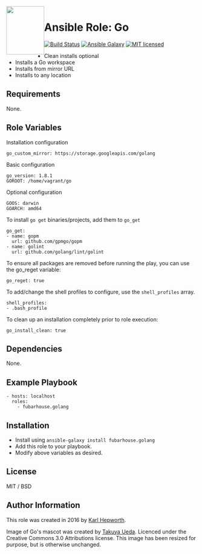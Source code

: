 <img style="float:left" alight="left" height="128px" width="100px" src="https://github.com/fubarhouse/ansible-role-golang/raw/master/gopher.png">

# Ansible Role: Go

[![Build Status](https://travis-ci.org/fubarhouse/ansible-role-golang.svg?branch=master)](https://travis-ci.org/fubarhouse/ansible-role-golang)
[![Ansible Galaxy](https://img.shields.io/badge/galaxy-fubarhouse--golang-5140.svg)](https://galaxy.ansible.com/fubarhouse/golang)
[![MIT licensed](https://img.shields.io/badge/license-MIT-blue.svg)](https://raw.githubusercontent.com/fubarhouse/ansible-role-golang/master/LICENSE)

* Clean installs optional
* Installs a Go workspace
* Installs from mirror URL
* Installs to any location

## Requirements

  None.

## Role Variables

Installation configuration
````
go_custom_mirror: https://storage.googleapis.com/golang
````

Basic configuration
````
go_version: 1.8.1
GOROOT: /home/vagrant/go
````

Optional configuration
````
GOOS: darwin
GOARCH: amd64
````

To install `go get` binaries/projects, add them to `go_get`
````
go_get:
- name: gopm
  url: github.com/gpmgo/gopm
- name: golint
  url: github.com/golang/lint/golint
````

To ensure all packages are removed before running the play, you can use the go_reget variable:
````
go_reget: true
````

To add/change the shell profiles to configure, use the `shell_profiles` array.
````
shell_profiles:
- .bash_profile
````

To clean up an installation completely prior to role execution:
````
go_install_clean: true
````

## Dependencies

None.

## Example Playbook

````
- hosts: localhost
  roles:
    - fubarhouse.golang
````

## Installation

* Install using `ansible-galaxy install fubarhouse.golang`
* Add this role to your playbook.
* Modify above variables as desired.

## License

MIT / BSD

## Author Information

This role was created in 2016 by [Karl Hepworth](https://twitter.com/fubarhouse).

Image of Go's mascot was created by [Takuya Ueda](https://twitter.com/tenntenn). Licenced under the Creative Commons 3.0 Attributions license. This image has been resized for purpose, but is otherwise unchanged.